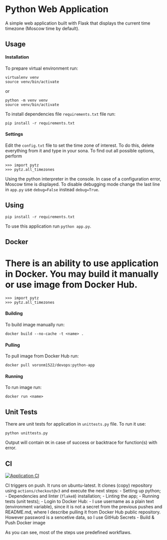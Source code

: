 # Python Web Application

A simple web application built with Flask that displays the current time timezone (Moscow time by default).


## Usage

#### Installation

To prepare virtual environment run:

```
virtualenv venv
source venv/bin/activate
```
or
```
python -m venv venv
source venv/bin/activate
```
To install dependencies file `requirements.txt` file run:
```
pip install -r requirements.txt
```

#### Settings

Edit the `config.txt` file to set the time zone of interest. To do this, delete everything from it and type in your sona. To find out all possible options, perform 
```
>>> import pytz
>>> pytz.all_timezones
```
Using the python interpreter in the console.
In case of a configuration error, Moscow time is displayed.
To disable debugging mode change the last line in `app.py` use `debug=False` instead `debug=True`.

## Using
```
pip install -r requirements.txt
```

To use this application run `python app.py`.


## Docker

There is an ability to use application in Docker. You may build it manually or use image from Docker Hub.
=======
```
>>> import pytz
>>> pytz.all_timezones
```

#### Building

To build image manually run:
```
docker build --no-cache -t <name> .
```

#### Pulling

To pull image from Docker Hub run:
```
docker pull voronm1522/devops:python-app
```

#### Running

To run image run:
```
docker run <name>
```

## Unit Tests

There are unit tests for application in `unittests.py` file. To run it use:
```
python unittests.py
```
Output will contain `OK` in case of success or backtrace for function(s) with error.

## CI
[![Application CI](https://github.com/VoronM1522/S25-core-course-labs/actions/workflows/python-app.yml/badge.svg)](https://github.com/VoronM1522/S25-core-course-labs/actions/workflows/python-app.yml)

CI triggers on push. It runs on ubuntu-latest. It clones (copy) repository using `actions/checkout@v3` and execute the next steps:
    - Setting up python;
    - Dependencies and linter (`flake8`) installation;
    - Linting the app;
    - Running tests (unit tests);
    - Login to Docker Hub:
        - I use username as a plain text (environment variable), since it is not a secret from the previous pushes and README.md, where I describe pulling it from Docker Hub public repository. However password is a sencetive data, so I use GitHub Secrets
    - Build & Push Docker image

As you can see, most of the steps use predefined workflaws.
